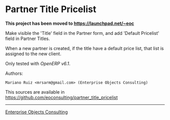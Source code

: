 Partner Title Pricelist
=======================

**This project has been moved to https://launchpad.net/~eoc**

Make visible the 'Title' field in the Partner form, and
add 'Default Pricelist' field in Partner Titles.

When a new partner is created, if the title have a default
price list, that list is assigned to the new client.

Only tested with *OpenERP v6.1*.

Authors:

    Mariano Ruiz <mrsarm@gmail.com> (Enterprise Objects Consulting)

This sources are available in https://github.com/eoconsulting/partner_title_pricelist

__________

[Enterprise Objects Consulting](http://www.eoconsulting.com.ar)
